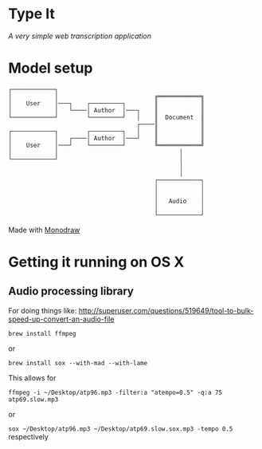 # Type It

_A very simple web transcription application_


# Model setup
```
┌────────────┐
│            │                           ╔════════════╗
│    User    │───┐    ┌─────────┐        ║            ║
│            │   └────│ Author  │───┐    ║            ║
└────────────┘        └─────────┘   │    ║  Document  ║
                                    ┌────║            ║
┌────────────┐        ┌─────────┐   │    ║            ║
│            │   ┌────│ Author  │───┘    ║            ║
│    User    │───┘    └─────────┘        ╚════════════╝
│            │                                  │
└────────────┘                                  │
                                                │
                                                │
                                         ┌────────────┐
                                         │            │
                                         │            │
                                         │   Audio    │
                                         │            │
                                         └────────────┘
```

Made with [Monodraw](http://blog.helftone.com/monodraw-alpha-shipped/)

# Getting it running on OS X

## Audio processing library

For doing things like: http://superuser.com/questions/519649/tool-to-bulk-speed-up-convert-an-audio-file

`brew install ffmpeg`

or

`brew install sox --with-mad --with-lame`

This allows for

`ffmpeg -i ~/Desktop/atp96.mp3 -filter:a "atempo=0.5" -q:a 75 atp69.slow.mp3`

or

`sox ~/Desktop/atp96.mp3 ~/Desktop/atp69.slow.sox.mp3 -tempo 0.5`
respectively
